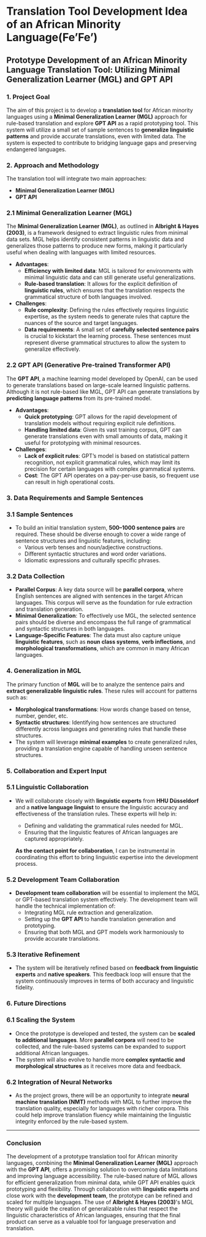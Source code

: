 # Translation Tool Development Idea of an African Minority Language(Fe’Fe’)

## Prototype Development of an African Minority Language Translation Tool: Utilizing Minimal Generalization Learner (MGL) and GPT API

### 1. **Project Goal**

The aim of this project is to develop a **translation tool** for African minority languages using a **Minimal Generalization Learner (MGL)** approach for rule-based translation and explore **GPT API** as a rapid prototyping tool. This system will utilize a small set of sample sentences to **generalize linguistic patterns** and provide accurate translations, even with limited data. The system is expected to contribute to bridging language gaps and preserving endangered languages.

### 2. **Approach and Methodology**

The translation tool will integrate two main approaches:

- **Minimal Generalization Learner (MGL)**
- **GPT API**

### 2.1 **Minimal Generalization Learner (MGL)**

The **Minimal Generalization Learner (MGL)**, as outlined in **Albright & Hayes (2003)**, is a framework designed to extract linguistic rules from minimal data sets. MGL helps identify consistent patterns in linguistic data and generalizes those patterns to produce new forms, making it particularly useful when dealing with languages with limited resources.

- **Advantages**:
    - **Efficiency with limited data**: MGL is tailored for environments with minimal linguistic data and can still generate useful generalizations.
    - **Rule-based translation**: It allows for the explicit definition of **linguistic rules**, which ensures that the translation respects the grammatical structure of both languages involved.
- **Challenges**:
    - **Rule complexity**: Defining the rules effectively requires linguistic expertise, as the system needs to generate rules that capture the nuances of the source and target languages.
    - **Data requirements**: A small set of **carefully selected sentence pairs** is crucial to kickstart the learning process. These sentences must represent diverse grammatical structures to allow the system to generalize effectively.

### 2.2 **GPT API (Generative Pre-trained Transformer API)**

The **GPT API**, a machine learning model developed by OpenAI, can be used to generate translations based on large-scale learned linguistic patterns. Although it is not rule-based like MGL, GPT API can generate translations by **predicting language patterns** from its pre-trained model.

- **Advantages**:
    - **Quick prototyping**: GPT allows for the rapid development of translation models without requiring explicit rule definitions.
    - **Handling limited data**: Given its vast training corpus, GPT can generate translations even with small amounts of data, making it useful for prototyping with minimal resources.
- **Challenges**:
    - **Lack of explicit rules**: GPT’s model is based on statistical pattern recognition, not explicit grammatical rules, which may limit its precision for certain languages with complex grammatical systems.
    - **Cost**: The GPT API operates on a pay-per-use basis, so frequent use can result in high operational costs.

### 3. **Data Requirements and Sample Sentences**

### 3.1 **Sample Sentences**

- To build an initial translation system, **500–1000 sentence pairs** are required. These should be diverse enough to cover a wide range of sentence structures and linguistic features, including:
    - Various verb tenses and noun/adjective constructions.
    - Different syntactic structures and word order variations.
    - Idiomatic expressions and culturally specific phrases.

### 3.2 **Data Collection**

- **Parallel Corpus**: A key data source will be **parallel corpora**, where English sentences are aligned with sentences in the target African languages. This corpus will serve as the foundation for rule extraction and translation generation.
- **Minimal Generalization**: To effectively use MGL, the selected sentence pairs should be diverse and encompass the full range of grammatical and syntactic structures in both languages.
- **Language-Specific Features**: The data must also capture unique **linguistic features**, such as **noun class systems**, **verb inflections**, and **morphological transformations**, which are common in many African languages.

### 4. **Generalization in MGL**

The primary function of **MGL** will be to analyze the sentence pairs and **extract generalizable linguistic rules**. These rules will account for patterns such as:

- **Morphological transformations**: How words change based on tense, number, gender, etc.
- **Syntactic structures**: Identifying how sentences are structured differently across languages and generating rules that handle these structures.
- The system will leverage **minimal examples** to create generalized rules, providing a translation engine capable of handling unseen sentence structures.

### 5. **Collaboration and Expert Input**

### 5.1 **Linguistic Collaboration**

- We will collaborate closely with **linguistic experts** from **HHU Düsseldorf** and a **native language linguist** to ensure the linguistic accuracy and effectiveness of the translation rules. These experts will help in:
    - Defining and validating the grammatical rules needed for MGL.
    - Ensuring that the linguistic features of African languages are captured appropriately.
    
    **As the contact point for collaboration**, I can be instrumental in coordinating this effort to bring linguistic expertise into the development process.
    

### 5.2 **Development Team Collaboration**

- **Development team collaboration** will be essential to implement the MGL or GPT-based translation system effectively. The development team will handle the technical implementation of:
    - Integrating MGL rule extraction and generalization.
    - Setting up the **GPT API** to handle translation generation and prototyping.
    - Ensuring that both MGL and GPT models work harmoniously to provide accurate translations.

### 5.3 **Iterative Refinement**

- The system will be iteratively refined based on **feedback from linguistic experts** and **native speakers**. This feedback loop will ensure that the system continuously improves in terms of both accuracy and linguistic fidelity.

### 6. **Future Directions**

### 6.1 **Scaling the System**

- Once the prototype is developed and tested, the system can be **scaled to additional languages**. More **parallel corpora** will need to be collected, and the rule-based systems can be expanded to support additional African languages.
- The system will also evolve to handle more **complex syntactic and morphological structures** as it receives more data and feedback.

### 6.2 **Integration of Neural Networks**

- As the project grows, there will be an opportunity to integrate **neural machine translation (NMT)** methods with MGL to further improve the translation quality, especially for languages with richer corpora. This could help improve translation fluency while maintaining the linguistic integrity enforced by the rule-based system.

---

### Conclusion

The development of a prototype translation tool for African minority languages, combining the **Minimal Generalization Learner (MGL)** approach with the **GPT API**, offers a promising solution to overcoming data limitations and improving language accessibility. The rule-based nature of MGL allows for efficient generalization from minimal data, while GPT API enables quick prototyping and flexibility. Through collaboration with **linguistic experts** and close work with the **development team**, the prototype can be refined and scaled for multiple languages. The use of **Albright & Hayes (2003)**'s MGL theory will guide the creation of generalizable rules that respect the linguistic characteristics of African languages, ensuring that the final product can serve as a valuable tool for language preservation and translation.
